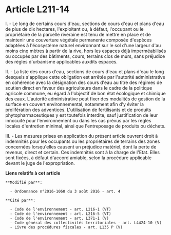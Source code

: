 # Article L211-14

I. - Le long de certains cours d'eau, sections de cours d'eau et plans d'eau de plus de dix hectares, l'exploitant ou, à
défaut, l'occupant ou le propriétaire de la parcelle riveraine est tenu de mettre en place et de maintenir une couverture
végétale permanente composée d'espèces adaptées à l'écosystème naturel environnant sur le sol d'une largeur d'au moins cinq
mètres à partir de la rive, hors les espaces déjà imperméabilisés ou occupés par des bâtiments, cours, terrains clos de murs,
sans préjudice des règles d'urbanisme applicables auxdits espaces.

II. - La liste des cours d'eau, sections de cours d'eau et plans d'eau le long desquels s'applique cette obligation est
arrêtée par l'autorité administrative en cohérence avec la désignation des cours d'eau au titre des régimes de soutien direct
en faveur des agriculteurs dans le cadre de la politique agricole commune, eu égard à l'objectif de bon état écologique et
chimique des eaux. L'autorité administrative peut fixer des modalités de gestion de la surface en couvert environnemental,
notamment afin d'y éviter la prolifération des adventices. L'utilisation de fertilisants et de produits phytopharmaceutiques
y est toutefois interdite, sauf justification de leur innocuité pour l'environnement ou dans les cas prévus par les règles
locales d'entretien minimal, ainsi que l'entreposage de produits ou déchets.

III. - Les mesures prises en application du présent article ouvrent droit à indemnités pour les occupants ou les
propriétaires de terrains des zones concernées lorsqu'elles causent un préjudice matériel, dont la perte de revenus, direct
et certain. Ces indemnités sont à la charge de l'Etat. Elles sont fixées, à défaut d'accord amiable, selon la procédure
applicable devant le juge de l'expropriation.

**Liens relatifs à cet article**

	**Modifié par**:

	  - Ordonnance n°2016-1060 du 3 août 2016 - art. 4

	**Cité par**:

	  - Code de l'environnement - art. L216-1 (VT)
	  - Code de l'environnement - art. L216-5 (VT)
	  - Code de l'environnement - art. L371-1 (V)
	  - Code général des collectivités territoriales - art. L4424-10 (V)
	  - Livre des procédures fiscales - art. L135 P (V)
